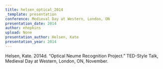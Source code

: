 ```yaml
---
title: helsen_optical_2014
_template: presentation
conference: Medieval Day at Western, London, ON
presentation_date: 2014
author: ehopkins
upload: None
presentation_author: Helsen, Kate
presentation_year: 2014
---
```

Helsen, Kate. 2014d. “Optical Neume Recognition Project.” TED-Style Talk, Medieval Day at Western, London, ON, November.